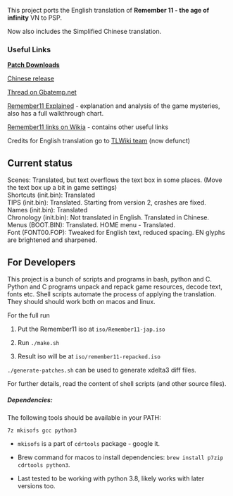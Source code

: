 
This project ports the English translation of **Remember 11 - the age of infinity** VN to PSP.

Now also includes the Simplified Chinese translation.

### Useful Links

[**Patch Downloads**](https://github.com/dreambottle/R11-psp-english/releases)

[Chinese release](https://bbs.oldmanemu.net/thread-5222.htm)

[Thread on Gbatemp.net](https://gbatemp.net/threads/release-remember11-the-age-of-infinity-psp-english-translation.470256/)

[Remember11 Explained](https://adayem.wordpress.com/remember11-explained/) - explanation and analysis of the game mysteries, also has a full walkthrough chart.

[Remember11 links on Wikia](http://remember11.wikia.com/wiki/Analysis_of_Remember_11) - contains other useful links

Credits for English translation go to [TLWiki team](http://web.archive.org/web/20180819171103/https://tlwiki.org/?title=Remember11_-_the_age_of_infinity) (now defunct)


Current status
-----------

Scenes: Translated, but text overflows the text box in some places. (Move the text box up a bit in game settings)
<br>
Shortcuts (init.bin): Translated
<br>
TIPS (init.bin): Translated. Starting from version 2, crashes are fixed.
<br>
Names (init.bin): Translated
<br>
Chronology (init.bin): Not translated in English. Translated in Chinese.
<br>
Menus (BOOT.BIN): Translated. HOME menu - Translated.
<br>
Font (FONT00.FOP): Tweaked for English text, reduced spacing. EN glyphs are brightened and sharpened.


For Developers
-----------

This project is a bunch of scripts and programs in bash, python and C. Python and C programs unpack and repack game resources, decode text, fonts etc. Shell scripts automate the process of applying the translation. They should should work both on macos and linux.

For the full run

1. Put the Remember11 iso at `iso/Remember11-jap.iso`

2. Run `./make.sh`

3. Result iso will be at `iso/remember11-repacked.iso`

`./generate-patches.sh` can be used to generate xdelta3 diff files.

For further details, read the content of shell scripts (and other source files).

##### Dependencies:

The following tools should be available in your PATH:

`7z mkisofs gcc python3`

- `mkisofs` is a part of `cdrtools` package - google it.

- Brew command for macos to install dependencies: `brew install p7zip cdrtools python3`.

- Last tested to be working with python 3.8, likely works with later versions too.
